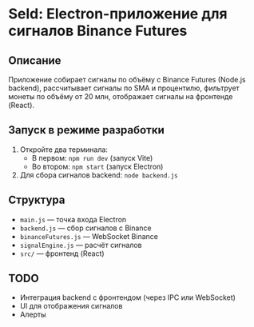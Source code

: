 
# Seld: Electron-приложение для сигналов Binance Futures

## Описание
Приложение собирает сигналы по объёму с Binance Futures (Node.js backend), рассчитывает сигналы по SMA и процентилю, фильтрует монеты по объёму от 20 млн, отображает сигналы на фронтенде (React).

## Запуск в режиме разработки
1. Откройте два терминала:
   - В первом: `npm run dev` (запуск Vite)
   - Во втором: `npm start` (запуск Electron)
2. Для сбора сигналов backend: `node backend.js`

## Структура
- `main.js` — точка входа Electron
- `backend.js` — сбор сигналов с Binance
- `binanceFutures.js` — WebSocket Binance
- `signalEngine.js` — расчёт сигналов
- `src/` — фронтенд (React)

## TODO
- Интеграция backend с фронтендом (через IPC или WebSocket)
- UI для отображения сигналов
- Алерты
